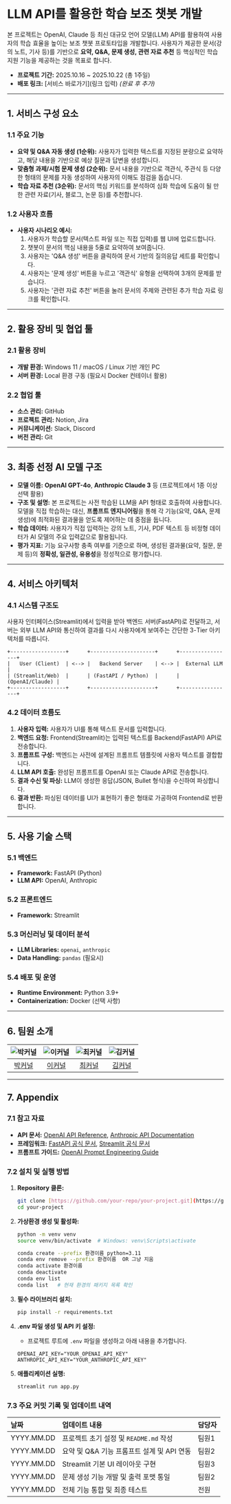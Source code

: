 # **LLM API를 활용한 학습 보조 챗봇 개발**
본 프로젝트는 OpenAI, Claude 등 최신 대규모 언어 모델(LLM) API를 활용하여 사용자의 학습 효율을 높이는 보조 챗봇 프로토타입을 개발합니다. 사용자가 제공한 문서(강의 노트, 기사 등)를 기반으로 **요약, Q&A, 문제 생성, 관련 자료 추천** 등 핵심적인 학습 지원 기능을 제공하는 것을 목표로 합니다.

- **프로젝트 기간:** 2025.10.16 ~ 2025.10.22 (총 1주일)
- **배포 링크:** [서비스 바로가기](링크 입력) *(완료 후 추가)*

---

## **1. 서비스 구성 요소**
### **1.1 주요 기능**
- **요약 및 Q&A 자동 생성 (1순위):** 사용자가 입력한 텍스트를 지정된 분량으로 요약하고, 해당 내용을 기반으로 예상 질문과 답변을 생성합니다.
- **맞춤형 과제/시험 문제 생성 (2순위):** 문서 내용을 기반으로 객관식, 주관식 등 다양한 형태의 문제를 자동 생성하여 사용자의 이해도 점검을 돕습니다.
- **학습 자료 추천 (3순위):** 문서의 핵심 키워드를 분석하여 심화 학습에 도움이 될 만한 관련 자료(기사, 블로그, 논문 등)를 추천합니다.

### **1.2 사용자 흐름**
- **사용자 시나리오 예시:**
  1. 사용자가 학습할 문서(텍스트 파일 또는 직접 입력)를 웹 UI에 업로드합니다.
  2. 챗봇이 문서의 핵심 내용을 5줄로 요약하여 보여줍니다.
  3. 사용자는 'Q&A 생성' 버튼을 클릭하여 문서 기반의 질의응답 세트를 확인합니다.
  4. 사용자는 '문제 생성' 버튼을 누르고 '객관식' 유형을 선택하여 3개의 문제를 받습니다.
  5. 사용자는 '관련 자료 추천' 버튼을 눌러 문서의 주제와 관련된 추가 학습 자료 링크를 확인합니다.

---

## **2. 활용 장비 및 협업 툴**

### **2.1 활용 장비**
- **개발 환경:** Windows 11 / macOS / Linux 기반 개인 PC
- **서버 환경:** Local 환경 구동 (필요시 Docker 컨테이너 활용)

### **2.2 협업 툴**
- **소스 관리:** GitHub
- **프로젝트 관리:** Notion, Jira
- **커뮤니케이션:** Slack, Discord
- **버전 관리:** Git

---

## **3. 최종 선정 AI 모델 구조**
- **모델 이름:** **OpenAI GPT-4o**, **Anthropic Claude 3** 등 (프로젝트에서 1종 이상 선택 활용)
- **구조 및 설명:** 본 프로젝트는 사전 학습된 LLM을 API 형태로 호출하여 사용합니다. 모델을 직접 학습하는 대신, **프롬프트 엔지니어링**을 통해 각 기능(요약, Q&A, 문제 생성)에 최적화된 결과물을 얻도록 제어하는 데 중점을 둡니다.
- **학습 데이터:** 사용자가 직접 입력하는 강의 노트, 기사, PDF 텍스트 등 비정형 데이터가 AI 모델의 주요 입력값으로 활용됩니다.
- **평가 지표:** 기능 요구사항 충족 여부를 기준으로 하며, 생성된 결과물(요약, 질문, 문제 등)의 **정확성, 일관성, 유용성**을 정성적으로 평가합니다.

---

## **4. 서비스 아키텍처**
### **4.1 시스템 구조도**
사용자 인터페이스(Streamlit)에서 입력을 받아 백엔드 서버(FastAPI)로 전달하고, 서버는 외부 LLM API와 통신하여 결과를 다시 사용자에게 보여주는 간단한 3-Tier 아키텍처를 따릅니다.
```
+------------------+      +---------------------+      +-----------------+
|   User (Client)  | <--> |   Backend Server    | <--> |  External LLM   |
| (Streamlit/Web)  |      | (FastAPI / Python)  |      | (OpenAI/Claude) |
+------------------+      +---------------------+      +-----------------+
```

### **4.2 데이터 흐름도**
1.  **사용자 입력:** 사용자가 UI를 통해 텍스트 문서를 입력합니다.
2.  **백엔드 요청:** Frontend(Streamlit)는 입력된 텍스트를 Backend(FastAPI) API로 전송합니다.
3.  **프롬프트 구성:** 백엔드는 사전에 설계된 프롬프트 템플릿에 사용자 텍스트를 결합합니다.
4.  **LLM API 호출:** 완성된 프롬프트를 OpenAI 또는 Claude API로 전송합니다.
5.  **결과 수신 및 파싱:** LLM이 생성한 응답(JSON, Bullet 형식)을 수신하여 파싱합니다.
6.  **결과 반환:** 파싱된 데이터를 UI가 표현하기 좋은 형태로 가공하여 Frontend로 반환합니다.

---

## **5. 사용 기술 스택**
### **5.1 백엔드**
- **Framework:** FastAPI (Python)
- **LLM API:** OpenAI, Anthropic

### **5.2 프론트엔드**
- **Framework:** Streamlit

### **5.3 머신러닝 및 데이터 분석**
- **LLM Libraries:** `openai`, `anthropic`
- **Data Handling:** `pandas` (필요시)

### **5.4 배포 및 운영**
- **Runtime Environment:** Python 3.9+
- **Containerization:** Docker (선택 사항)

---

## **6. 팀원 소개**


| ![박커널](https://avatars.githubusercontent.com/u/156163982?v=4) | ![이커널](https://avatars.githubusercontent.com/u/156163982?v=4) | ![최커널](https://avatars.githubusercontent.com/u/156163982?v=4) | ![김커널](https://avatars.githubusercontent.com/u/156163982?v=4) | 
| :--------------------------------------------------------------: | :--------------------------------------------------------------: | :--------------------------------------------------------------: | :--------------------------------------------------------------: | 
|            [박커널](https://github.com/)             |            [이커널](https://github.com/)             |            [최커널](https://github.com/)             |            [김커널](https://github.com/)             |   

---

## **7. Appendix**
### **7.1 참고 자료**
- **API 문서:** [OpenAI API Reference](https://platform.openai.com/docs/api-reference), [Anthropic API Documentation](https://docs.anthropic.com/claude/reference/getting-started-with-the-api)
- **프레임워크:** [FastAPI 공식 문서](https://fastapi.tiangolo.com/), [Streamlit 공식 문서](https://docs.streamlit.io/)
- **프롬프트 가이드:** [OpenAI Prompt Engineering Guide](https://platform.openai.com/docs/guides/prompt-engineering)

### **7.2 설치 및 실행 방법**
1.  **Repository 클론:**
    ```bash
    git clone [https://github.com/your-repo/your-project.git](https://github.com/your-repo/your-project.git)
    cd your-project
    ```

2.  **가상환경 생성 및 활성화:**
    ```bash
    python -m venv venv
    source venv/bin/activate  # Windows: venv\Scripts\activate
    ```
    ```bash ( 로컬 )
    conda create --prefix 환경이름 python=3.11
    conda env remove --prefix 환경이름  OR 그냥 지움
    conda activate 환경이름
    conda deactivate
    conda env list
    conda list   # 현재 환경의 패키지 목록 확인
    ```

3.  **필수 라이브러리 설치:**
    ```bash
    pip install -r requirements.txt
    ```
4.  **.env 파일 생성 및 API 키 설정:**
    - 프로젝트 루트에 `.env` 파일을 생성하고 아래 내용을 추가합니다.
    ```
    OPENAI_API_KEY="YOUR_OPENAI_API_KEY"
    ANTHROPIC_API_KEY="YOUR_ANTHROPIC_API_KEY"
    ```

5.  **애플리케이션 실행:**
    ```bash
    streamlit run app.py
    ```

### **7.3 주요 커밋 기록 및 업데이트 내역**

| 날짜 | 업데이트 내용 | 담당자 |
| :--- | :--- | :--- |
| YYYY.MM.DD | 프로젝트 초기 설정 및 `README.md` 작성 | 팀원1 |
| YYYY.MM.DD | 요약 및 Q&A 기능 프롬프트 설계 및 API 연동 | 팀원2 |
| YYYY.MM.DD | Streamlit 기본 UI 레이아웃 구현 | 팀원3 |
| YYYY.MM.DD | 문제 생성 기능 개발 및 출력 포맷 통일 | 팀원2 |
| YYYY.MM.DD | 전체 기능 통합 및 최종 테스트 | 전원 |
